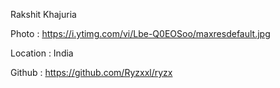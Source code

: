 Rakshit Khajuria 

Photo : https://i.ytimg.com/vi/Lbe-Q0EOSoo/maxresdefault.jpg

Location : India

Github : https://github.com/Ryzxxl/ryzx
